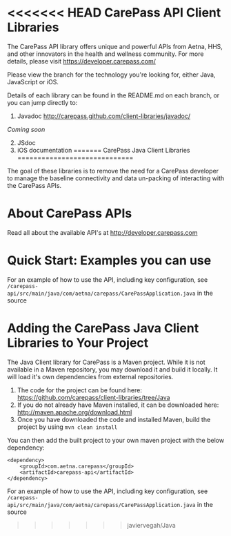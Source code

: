 <<<<<<< HEAD
CarePass API Client Libraries
=============================
The CarePass API library offers unique and powerful APIs from Aetna, HHS, and other innovators in the health and wellness community. For more details, please visit <https://developer.carepass.com/>

Please view the branch for the technology you're looking for, either Java, JavaScript or iOS.

Details of each library can be found in the README.md on each branch, or you can jump directly to:

1. Javadoc <http://carepass.github.com/client-libraries/javadoc/>

_Coming soon_

2. JSdoc
3. iOS documentation
=======
CarePass Java Client Libraries
=============================

The goal of these libraries is to remove the need for a CarePass developer to manage the baseline connectivity and data un-packing of interacting with the CarePass APIs.

About CarePass APIs
===================
Read all about the available API's at http://developer.carepass.com

Quick Start: Examples you can use
=================================
For an example of how to use the API, including key configuration, see `/carepass-api/src/main/java/com/aetna/carepass/CarePassApplication.java` in the source

Adding the CarePass Java Client Libraries to Your Project
========================================================

The Java Client library for CarePass is a Maven project.  While it is not available in a Maven repository, you may download it and build it locally.  It will load it's own dependencies from external repositories.

1.  The code for the project can be found here:  <https://github.com/carepass/client-libraries/tree/Java>
2.  If you do not already have Maven installed, it can be downloaded here: <http://maven.apache.org/download.html>
3.  Once you have downloaded the code and installed Maven, build the project by using `mvn clean install`

You can then add the built project to your own maven project with the below dependency:

	<dependency>
		<groupId>com.aetna.carepass</groupId>
		<artifactId>carepass-api</artifactId>
	</dependency>
	
For an example of how to use the API, including key configuration, see `/carepass-api/src/main/java/com/aetna/carepass/CarePassApplication.java` in the source
>>>>>>> javiervegah/Java
